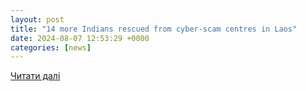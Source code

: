```yaml
---
layout: post
title: "14 more Indians rescued from cyber-scam centres in Laos"
date: 2024-08-07 12:53:29 +0000
categories: [news]
---
```


[Читати далі](https://www.thehansindia.com/news/international/14-more-indians-rescued-from-cyber-scam-centres-in-laos-897630)
